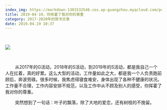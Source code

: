 ```yaml
---
index_img: https://markdown-1301532546.cos.ap-guangzhou.myqcloud.com/peipei_blog/20210921144643.jpeg
title: 2019-04-19，你挥霍了我对你的尊重
category: 2017-2020年的简书文章
date: 2019.04.19 10:37
---
```


 

![](https://markdown-1301532546.cos.ap-guangzhou.myqcloud.com/peipei_blog/20210921144643.jpeg)  



     

        从2017年的G活动，2018年的S活动，到2019年的S活动，都是我自己一个人在扛着，真的好累。这么大型的活动，工作量如此之大，都是我一个人负责跑前顾后，奔波劳碌。很多时候，我焦虑得寝食难安，身体出现了各种不健康的状况。工作量不合理，工作内容安排不规范，以及工作中从不顾及别人的感受，你挥霍了我对你的尊重。

        突然想到了一句话：叶子的飘落，除了大地的爱恋，还有树枝的不挽留。

